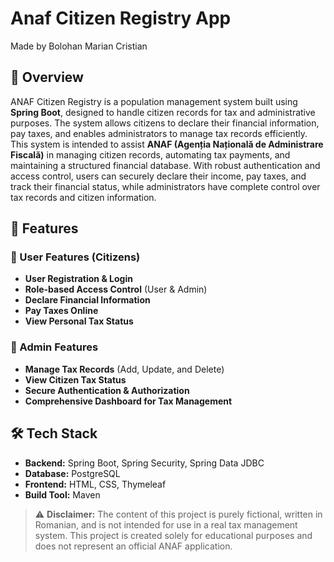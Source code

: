 # Anaf Citizen Registry App
Made by Bolohan Marian Cristian

## 📌 Overview
ANAF Citizen Registry is a population management system built using **Spring Boot**, designed to handle citizen records for tax and administrative purposes. The system allows citizens to declare their financial information, pay taxes, and enables administrators to manage tax records efficiently.  
This system is intended to assist **ANAF (Agenția Națională de Administrare Fiscală)** in managing citizen records, automating tax payments, and maintaining a structured financial database. With robust authentication and access control, users can securely declare their income, pay taxes, and track their financial status, while administrators have complete control over tax records and citizen information.

## 🚀 Features
### 🔹 User Features (Citizens)
- **User Registration & Login**
- **Role-based Access Control** (User & Admin)
- **Declare Financial Information**
- **Pay Taxes Online**
- **View Personal Tax Status**

### 🔹 Admin Features
- **Manage Tax Records** (Add, Update, and Delete)
- **View Citizen Tax Status**
- **Secure Authentication & Authorization**
- **Comprehensive Dashboard for Tax Management**

## 🛠️ Tech Stack
- **Backend:** Spring Boot, Spring Security, Spring Data JDBC
- **Database:** PostgreSQL
- **Frontend:** HTML, CSS, Thymeleaf  
- **Build Tool:** Maven  

> ⚠️ **Disclaimer:** The content of this project is purely fictional, written in Romanian, and is not intended for use in a real tax management system. This project is created solely for educational purposes and does not represent an official ANAF application.
